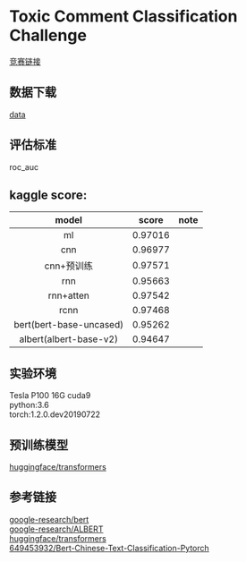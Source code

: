 # Toxic Comment Classification Challenge
[竞赛链接](https://www.kaggle.com/c/jigsaw-toxic-comment-classification-challenge)
## 数据下载
[data](https://www.kaggle.com/c/jigsaw-toxic-comment-classification-challenge/data)
## 评估标准
roc_auc
## kaggle score:
|model|score|note|
|:---:|:---:|:---:|
|ml|0.97016|
|cnn|0.96977|
|cnn+预训练|0.97571|
|rnn|0.95663|
|rnn+atten|0.97542|
|rcnn|0.97468|
|bert(bert-base-uncased)|0.95262|
|albert(albert-base-v2)|0.94647|

## 实验环境
Tesla P100
16G
cuda9  
python:3.6  
torch:1.2.0.dev20190722

## 预训练模型
[huggingface/transformers](https://github.com/huggingface/transformers)

## 参考链接
[google-research/bert](https://github.com/google-research/bert)  
[google-research/ALBERT](https://github.com/google-research/ALBERT)  
[huggingface/transformers](https://github.com/huggingface/transformers)  
[649453932/Bert-Chinese-Text-Classification-Pytorch](https://github.com/649453932/Bert-Chinese-Text-Classification-Pytorch)  
